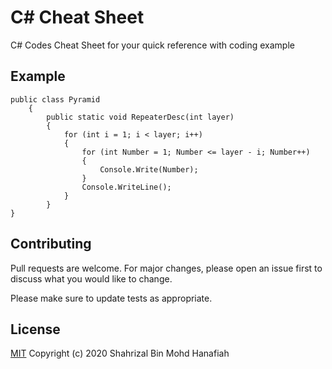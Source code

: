 # C# Cheat Sheet

C# Codes Cheat Sheet for your quick reference with coding example

## Example 

```pyramid
public class Pyramid
    {
        public static void RepeaterDesc(int layer)
        {
            for (int i = 1; i < layer; i++)
            {
                for (int Number = 1; Number <= layer - i; Number++)
                {
                    Console.Write(Number);
                }
                Console.WriteLine();
            }
        }
}
```

## Contributing
Pull requests are welcome. For major changes, please open an issue first to discuss what you would like to change.

Please make sure to update tests as appropriate.

## License
[MIT](https://choosealicense.com/licenses/mit/)
Copyright (c) 2020 Shahrizal Bin Mohd Hanafiah
